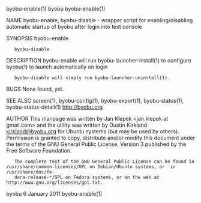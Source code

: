 byobu-enable(1)								     byobu							       byobu-enable(1)

NAME
       byobu-enable, byobu-disable - wrapper script for enabling/disabling automatic startup of byobu after login into text console

SYNOPSIS
       byobu-enable

       byobu-disable

DESCRIPTION
       byobu-enable will run byobu-launcher-install(1) to configure byobu(1) to launch automatically on login

       byobu-disable will simply run byobu-launcher-uninstall(1).

BUGS
       None found, yet.

SEE ALSO
       screen(1), byobu-config(1), byobu-export(1), byobu-status(1), byobu-status-detail(1)
       http://byobu.org

AUTHOR
       This manpage was written by Jan Klepek <jan.klepek at gmail.com> and the utility was written by Dustin Kirkland <kirkland@byobu.org> for Ubuntu systems
       (but  may be used by others).  Permission is granted to copy, distribute and/or modify this document under the terms of the GNU General Public License,
       Version 3 published by the Free Software Foundation.

       The complete text of the GNU General Public License can be found in /usr/share/common-licenses/GPL on Debian/Ubuntu systems, or	in  /usr/share/doc/fe‐
       dora-release-*/GPL on Fedora systems, or on the web at http://www.gnu.org/licenses/gpl.txt.

byobu									6 January 2011							       byobu-enable(1)
